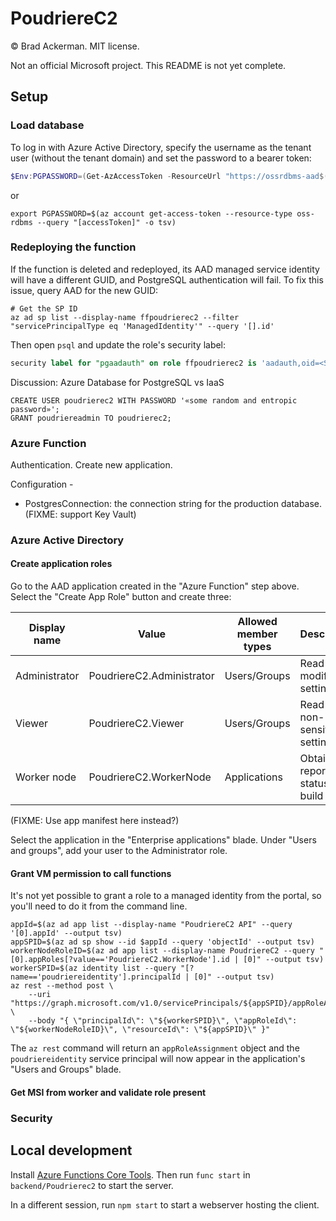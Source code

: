 # PoudriereC2

&copy; Brad Ackerman. MIT license.

Not an official Microsoft project. This README is not yet complete.

## Setup

### Load database

To log in with Azure Active Directory, specify the username as the tenant user (without the tenant domain) and set the password to a bearer token:

```powershell
$Env:PGPASSWORD=(Get-AzAccessToken -ResourceUrl "https://ossrdbms-aad$((Get-AzContext).Environment.SqlDatabaseDnsSuffix)").Token
```
or
```shell
export PGPASSWORD=$(az account get-access-token --resource-type oss-rdbms --query "[accessToken]" -o tsv)
```

### Redeploying the function
If the function is deleted and redeployed, its AAD managed service identity
will have a different GUID, and PostgreSQL authentication will fail. To fix
this issue, query AAD for the new GUID:

```shell
# Get the SP ID
az ad sp list --display-name ffpoudrierec2 --filter "servicePrincipalType eq 'ManagedIdentity'" --query '[].id'
```

Then open `psql` and update the role's security label:

```sql
security label for "pgaadauth" on role ffpoudrierec2 is 'aadauth,oid=<SP-GUID-goes-here>,type=service';
```

Discussion: Azure Database for PostgreSQL vs IaaS

```postgresql
CREATE USER poudrierec2 WITH PASSWORD '«some random and entropic password»';
GRANT poudriereadmin TO poudrierec2;
```

### Azure Function

Authentication. Create new application.

Configuration - 
* PostgresConnection: the connection string for the production database. (FIXME: support Key Vault)

### Azure Active Directory

#### Create application roles

Go to the AAD application created in the "Azure Function" step above. Select the
"Create App Role" button and create three:

| Display name | Value | Allowed member types | Description |
| --- | --- | --- | --- |
| Administrator | PoudriereC2.Administrator | Users/Groups | Read and modify all settings. |
| Viewer | PoudriereC2.Viewer | Users/Groups | Read all non-sensitive settings. |
| Worker node | PoudriereC2.WorkerNode | Applications | Obtain and report status of build jobs. |

(FIXME: Use app manifest here instead?)

Select the application in the "Enterprise applications" blade. Under "Users and groups",
add your user to the Administrator role.

#### Grant VM permission to call functions

It's not yet possible to grant a role to a managed identity from the portal, so
you'll need to do it from the command line.

```shell
appId=$(az ad app list --display-name "PoudriereC2 API" --query '[0].appId' --output tsv)
appSPID=$(az ad sp show --id $appId --query 'objectId' --output tsv)
workerNodeRoleID=$(az ad app list --display-name PoudriereC2 --query "[0].appRoles[?value=='PoudriereC2.WorkerNode'].id | [0]" --output tsv)
workerSPID=$(az identity list --query "[?name=='poudriereidentity'].principalId | [0]" --output tsv)
az rest --method post \
    --uri "https://graph.microsoft.com/v1.0/servicePrincipals/${appSPID}/appRoleAssignedTo" \
    --body "{ \"principalId\": \"${workerSPID}\", \"appRoleId\": \"${workerNodeRoleID}\", \"resourceId\": \"${appSPID}\" }"
```

The `az rest` command will return an `appRoleAssignment` object and the `poudriereidentity`
service principal will now appear in the application's "Users and Groups" blade.

#### Get MSI from worker and validate role present

### Security

## Local development

Install [Azure Functions Core Tools][afct]. Then run `func start` in `backend/Poudrierec2`
to start the server.

[afct]: https://learn.microsoft.com/en-us/azure/azure-functions/functions-run-local#install-the-azure-functions-core-tools

In a different session, run `npm start` to start a webserver hosting the client.


